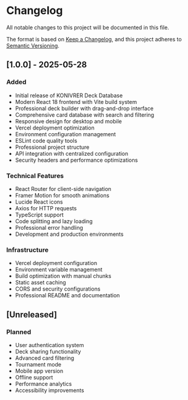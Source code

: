 # Changelog

All notable changes to this project will be documented in this file.

The format is based on [Keep a Changelog](https://keepachangelog.com/en/1.0.0/),
and this project adheres to [Semantic Versioning](https://semver.org/spec/v2.0.0.html).

## [1.0.0] - 2025-05-28

### Added

- Initial release of KONIVRER Deck Database
- Modern React 18 frontend with Vite build system
- Professional deck builder with drag-and-drop interface
- Comprehensive card database with search and filtering
- Responsive design for desktop and mobile
- Vercel deployment optimization
- Environment configuration management
- ESLint code quality tools
- Professional project structure
- API integration with centralized configuration
- Security headers and performance optimizations

### Technical Features

- React Router for client-side navigation
- Framer Motion for smooth animations
- Lucide React icons
- Axios for HTTP requests
- TypeScript support
- Code splitting and lazy loading
- Professional error handling
- Development and production environments

### Infrastructure

- Vercel deployment configuration
- Environment variable management
- Build optimization with manual chunks
- Static asset caching
- CORS and security configurations
- Professional README and documentation

## [Unreleased]

### Planned

- User authentication system
- Deck sharing functionality
- Advanced card filtering
- Tournament mode
- Mobile app version
- Offline support
- Performance analytics
- Accessibility improvements
